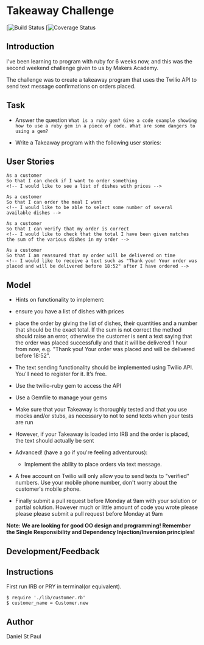 Takeaway Challenge
==================
[![Build Status]()
[![Coverage Status]()

Introduction
-------
 I've been learning to program with ruby for 6 weeks now, and this was the second weekend challenge given to us by Makers Academy.

 The challenge was to create a takeaway program that uses the Twilio API to send text message confirmations on orders placed.

Task
-----

* Answer the question `What is a ruby gem? Give a code example showing how to use a ruby gem in a piece of code. What are some dangers to using a gem?`

* Write a Takeaway program with the following user stories:

User Stories
----------
```
As a customer
So that I can check if I want to order something
<!-- I would like to see a list of dishes with prices -->

As a customer
So that I can order the meal I want
<!-- I would like to be able to select some number of several available dishes -->

As a customer
So that I can verify that my order is correct
<!-- I would like to check that the total I have been given matches the sum of the various dishes in my order -->

As a customer
So that I am reassured that my order will be delivered on time
<!-- I would like to receive a text such as "Thank you! Your order was placed and will be delivered before 18:52" after I have ordered -->
```
Model
-------
  * Hints on functionality to implement:
  * ensure you have a list of dishes with prices
  * place the order by giving the list of dishes, their quantities and a number that should be the exact total. If the sum is not correct the method should raise an error, otherwise the customer is sent a text saying that the order was placed successfully and that it will be delivered 1 hour from now, e.g. "Thank you! Your order was placed and will be delivered before 18:52".
  * The text sending functionality should be implemented using Twilio API. You'll need to register for it. It’s free.
  * Use the twilio-ruby gem to access the API
  * Use a Gemfile to manage your gems
  * Make sure that your Takeaway is thoroughly tested and that you use mocks and/or stubs, as necessary to not to send texts when your tests are run
  * However, if your Takeaway is loaded into IRB and the order is placed, the text should actually be sent

* Advanced! (have a go if you're feeling adventurous):
  * Implement the ability to place orders via text message.

* A free account on Twilio will only allow you to send texts to "verified" numbers. Use your mobile phone number, don't worry about the customer's mobile phone.
* Finally submit a pull request before Monday at 9am with your solution or partial solution.  However much or little amount of code you wrote please please please submit a pull request before Monday at 9am


**Note: We are looking for good OO design and programming! Remember the Single Responsibility and Dependency Injection/Inversion principles!**

Development/Feedback
--------

Instructions
--------
First run IRB or PRY in terminal(or equivalent).
```
$ require './lib/customer.rb'
$ customer_name = Customer.new
```

Author
------
Daniel St Paul
